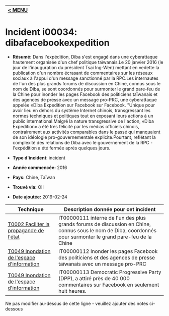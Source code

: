 |[< MENU](../README.md)|
|---|
# Incident i00034: dibafacebookexpedition

* **Résumé:** Dans l'expédition, Diba s'est engagé dans une cyberattaque hautement organisée d'un chef politique taïwanais.Le 20 janvier 2016 (le jour de l'inauguration du président Tsai Ing-Wen) mettant en vedette la publication d'un nombre écrasant de commentaires sur les réseaux sociaux à l'appui d'un message sanctionné par la RPC.Les internautes de l'un des plus grands forums de discussion en Chine, connus sous le nom de Diba, se sont coordonnés pour surmonter le grand pare-feu de la Chine pour inonder les pages Facebook des politiciens taïwanais et des agences de presse avec un message pro-PRC, une cyberattaque appelée «Diba Expedition sur Facebook sur Facebook. "Unique pour avoir lieu en dehors du système Internet chinois, transgressant les normes techniques et politiques tout en exposant leurs actions à un public international.Malgré la nature transgressive de l'action, «Diba Expedition» a été très félicité par les médias officiels chinois, contrairement aux activités comparables dans le passé qui manquaient de son idéologie pro-gouvernementale explicite.Pourtant, reflétant la complexité des relations de Diba avec le gouvernement de la RPC - l'expédition a été fermée après quelques jours.

* **Type d'incident**: incident

* **Année commencée:** 2016

* **Pays:** Chine, Taïwan

* **Trouvé via:** OII

* **Date ajoutée:** 2019-02-24
 

|Technique |Description donnée pour cet incident |
|--------- |------------------------- |
|[T0002 Faciliter la propagande de l'état](../../generated_pages/techniques/T0002.md) |IT00000111 interne de l'un des plus grands forums de discussion en Chine, connus sous le nom de Diba, coordonnés pour surmonter le grand pare-feu de la Chine |
|[T0049 Inondation de l'espace d'information](../../generated_pages/techniques/T0049.md) |IT00000112 Inonder les pages Facebook des politiciens et des agences de presse taïwanais avec un message pro-PRC |
|[T0049 Inondation de l'espace d'information](../../generated_pages/techniques/T0049.md) |IT00000113 Democratic Progressive Party (DPP), a attiré près de 40 000 commentaires sur Facebook en seulement huit heures.|


Ne pas modifier au-dessus de cette ligne - veuillez ajouter des notes ci-dessous